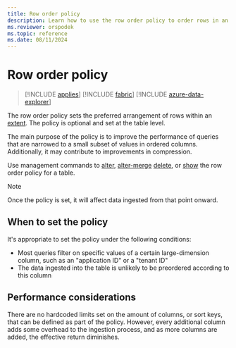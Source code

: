 ```yaml
---
title: Row order policy
description: Learn how to use the row order policy to order rows in an extent.
ms.reviewer: orspodek
ms.topic: reference
ms.date: 08/11/2024
---
```

# Row order policy

> [!INCLUDE [applies](../includes/applies-to-version/applies.md)] [!INCLUDE [fabric](../includes/applies-to-version/fabric.md)] [!INCLUDE [azure-data-explorer](../includes/applies-to-version/azure-data-explorer.md)]

The row order policy sets the preferred arrangement of rows within an [extent](extents-overview.md). The policy is optional and set at the table level.

The main purpose of the policy is to improve the performance of queries that are narrowed to a small subset of values in ordered columns. Additionally, it may contribute to improvements in compression.

Use management commands to [alter](alter-table-row-order-policy-command.md), [alter-merge](alter-merge-table-row-order-policy-command.md) [delete](delete-table-row-order-policy-command.md), or [show](show-table-row-order-policy-command.md) the row order policy for a table. 

> [!NOTE]
> Once the policy is set, it will affect data ingested from that point onward.

## When to set the policy

It's appropriate to set the policy under the following conditions:

* Most queries filter on specific values of a certain large-dimension column, such as an "application ID" or a "tenant ID"
* The data ingested into the table is unlikely to be preordered according to this column

## Performance considerations

There are no hardcoded limits set on the amount of columns, or sort keys, that can be defined as part of the policy. However, every additional column adds some overhead to the ingestion process, and as more columns are added, the effective return diminishes.
